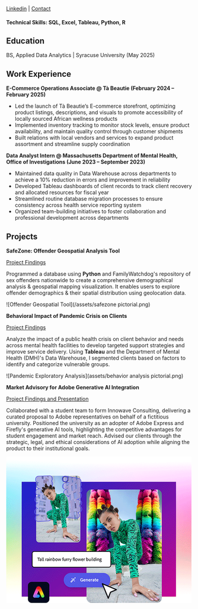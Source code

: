 [Linkedin](https://www.linkedin.com/in/lisapwin/) |
[Contact](Lisanguyen217@gmail.com)

#### Technical Skills: SQL, Excel, Tableau, Python, R

## Education
BS, Applied Data Analytics | Syracuse University (May 2025)

## Work Experience 
**E-Commerce Operations Associate @ Tà Beautie (February 2024 – February 2025)**
- Led the launch of Tà Beautie’s E-commerce storefront, optimizing product listings, descriptions, and visuals to promote accessibility of locally sourced African wellness products
- Implemented inventory tracking to monitor stock levels, ensure product availability, and maintain quality control through customer shipments
- Built relations with local vendors and services to expand product assortment and streamline supply coordination 


**Data Analyst Intern @ Massachusetts Department of Mental Health, Office of Investigations (June 2023 – September 2023)**      
- Maintained data quality in Data Warehouse across departments to achieve a 10% reduction in errors and improvement in reliability
- Developed Tableau dashboards of client records to track client recovery and allocated resources for fiscal year
- Streamlined routine database migration processes to ensure consistency across health service reporting system 
- Organized team-building initiatives to foster collaboration and professional development across departments 

## Projects
**SafeZone: Offender Geospatial Analysis Tool**

[Project Findings](https://github.com/lisapng/SafeZone)

Programmed a database using **Python** and FamilyWatchdog's repository of sex offenders nationwide to create a comprehensive demographical analysis & geospatial mapping visualization. It enables users to explore offender demographics & their spatial distribution using geolocation data.

![Offender Geospatial Tool](/assets/safezone pictorial.png)

**Behavioral Impact of Pandemic Crisis on Clients**

[Project Findings](https://drive.google.com/file/d/1RsHd1cuqi8ihXnFZczCB0r9l2JOOwzlS/view)

Analyze the impact of a public health crisis on client behavior and needs across mental health facilities to develop targeted support strategies and improve service delivery. Using **Tableau** and the Department of Mental Health (DMH)'s Data Warehouse, I segmented clients based on factors to identify and categorize vulnerable groups.   

![Pandemic Exploratory Analysis](assets/behavior analysis pictorial.png)

**Market Advisory for Adobe Generative AI Integration**

[Project Findings and Presentation](https://new.express.adobe.com/webpage/HEoYNRcmdJPiK)


Collaborated with a student team to form Innowave Consulting, delivering a curated proposal to Adobe representatives on behalf of a fictitious university. Positioned the university as an adopter of Adobe Express and Firefly's generative AI tools, highlighting the competitive advantages for student engagement and market reach. Advised our clients through the strategic, legal, and ethical considerations of AI adoption while aligning the product to their institutional goals. 

![Adobe Market Advisory](assets/adobe.png)









